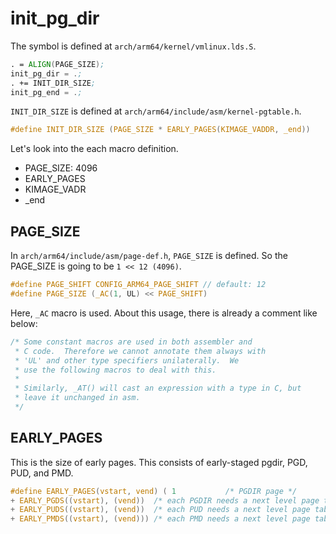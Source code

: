 # init_pg_dir

The symbol is defined at `arch/arm64/kernel/vmlinux.lds.S`.

```asm
. = ALIGN(PAGE_SIZE);
init_pg_dir = .;
. += INIT_DIR_SIZE;
init_pg_end = .;
```

`INIT_DIR_SIZE` is defined at `arch/arm64/include/asm/kernel-pgtable.h`.

```c
#define INIT_DIR_SIZE (PAGE_SIZE * EARLY_PAGES(KIMAGE_VADDR, _end))
```

Let's look into the each macro definition.

- PAGE_SIZE: 4096
- EARLY_PAGES
- KIMAGE_VADR
- _end

## PAGE_SIZE

In `arch/arm64/include/asm/page-def.h`, `PAGE_SIZE` is defined. So the PAGE_SIZE
is going to be `1 << 12 (4096)`.

```c
#define PAGE_SHIFT CONFIG_ARM64_PAGE_SHIFT // default: 12
#define PAGE_SIZE (_AC(1, UL) << PAGE_SHIFT)
```

Here, `_AC` macro is used. About this usage, there is already a comment like
below:

```c
/* Some constant macros are used in both assembler and
 * C code.  Therefore we cannot annotate them always with
 * 'UL' and other type specifiers unilaterally.  We
 * use the following macros to deal with this.
 *
 * Similarly, _AT() will cast an expression with a type in C, but
 * leave it unchanged in asm.
 */
```

## EARLY_PAGES

This is the size of early pages. This consists of early-staged pgdir, PGD, PUD,
and PMD.

```c
#define EARLY_PAGES(vstart, vend) ( 1 			/* PGDIR page */				\
+ EARLY_PGDS((vstart), (vend)) 	/* each PGDIR needs a next level page table */	\
+ EARLY_PUDS((vstart), (vend))	/* each PUD needs a next level page table */	\
+ EARLY_PMDS((vstart), (vend)))	/* each PMD needs a next level page table */
```